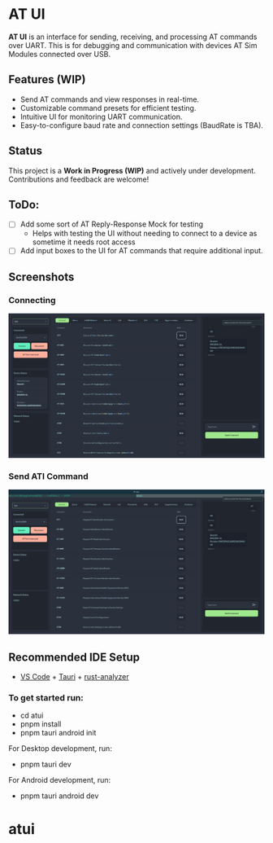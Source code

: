 # AT UI

**AT UI** is an interface for sending, receiving, and processing AT commands over UART. This is for debugging and communication with devices AT Sim Modules connected over USB.

## Features (WIP)

- Send AT commands and view responses in real-time.
- Customizable command presets for efficient testing.
- Intuitive UI for monitoring UART communication.
- Easy-to-configure baud rate and connection settings (BaudRate is TBA).

## Status

This project is a **Work in Progress (WIP)** and actively under development. Contributions and feedback are welcome!


## ToDo:
- [ ] Add some sort of AT Reply-Response Mock for testing
    - Helps with testing the UI without needing to connect to a device as sometime it needs root access
- [ ] Add input boxes to the UI for AT commands that require additional input. 

## Screenshots

### Connecting

![Connect](./assets/connect.png)

### Send ATI Command

![ATI Command Output](./assets/run_ati.png)

## Recommended IDE Setup

- [VS Code](https://code.visualstudio.com/) + [Tauri](https://marketplace.visualstudio.com/items?itemName=tauri-apps.tauri-vscode) + [rust-analyzer](https://marketplace.visualstudio.com/items?itemName=rust-lang.rust-analyzer)

### To get started run:

- cd atui
- pnpm install
- pnpm tauri android init

For Desktop development, run:

- pnpm tauri dev

For Android development, run:

- pnpm tauri android dev

# atui


